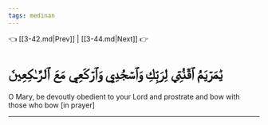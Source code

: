 ```yaml
---
tags: medinan
---
```


👈 [[3-42.md|Prev]] | [[3-44.md|Next]] 👉

# يَٰمَرۡيَمُ ٱقۡنُتِي لِرَبِّكِ وَٱسۡجُدِي وَٱرۡكَعِي مَعَ ٱلرَّـٰكِعِينَ

O Mary, be devoutly obedient to your Lord and prostrate and bow with those who bow [in prayer]

---


